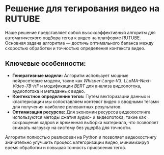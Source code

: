 # Решение для тегирования видео на RUTUBE

Наше решение представляет собой высокоэффективный алгоритм для автоматического подбора тегов к видео на платформе RUTUBE. Основная задача алгоритма — достичь оптимального баланса между скоростью обработки и точностью определения контекста видео.

## Ключевые особенности:

-   **Генеративные модели:** Алгоритм использует мощные нейросетевые модели, такие как _Whisper-Large-V3_, _LLaMA-Next-Video-7B-HF_ и модификации _BERT_ для анализа видеопотока, аудиопотока и метаданных видео.
-   **Контекстное определение тегов:** Путем векторизации данных и кластеризации мы сопоставляем контекст видео с вводными тегами для получения наиболее релевантных результатов.
-   **Оптимизация ресурсов:** Для экономии ресурсов видеохостинга используются методы сжатия аудио- и видеопотока, такие как сокращение кадров и временная выборка материала, что позволяет снижать нагрузку на систему без ущерба для точности.

Алгоритм полностью реализован на Python и позволяет видеохостингу значительно улучшить процесс категоризации видео, минимизируя время обработки и повышая точность присвоения тегов.
